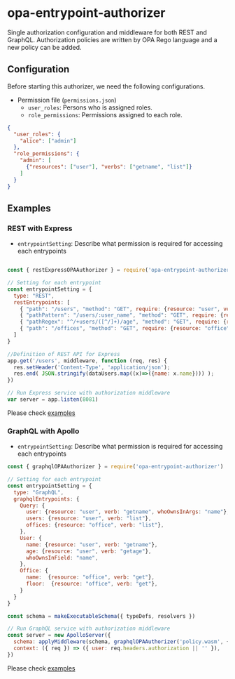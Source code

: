 # opa-entrypoint-authorizer

Single authorization configuration and middleware for both REST and GraphQL. Authorization policies are written by OPA Rego language and a new policy can be added.

## Configuration

Before starting this authorizer, we need the following configurations.

- Permission file (`permissions.json`)
  - `user_roles`: Persons who is assigned roles.
  - `role_permissions`: Permissions assigned to each role.

```json
{
  "user_roles": {
    "alice": ["admin"]
  },
  "role_permissions": {
    "admin": [
      {"resources": ["user"], "verbs": ["getname", "list"]}
    ]
  }
}
```

## Examples

### REST with Express

- `entrypointSetting`: Describe what permission is required for accessing each entrypoints

```js

const { restExpressOPAAuthorizer } = require('opa-entrypoint-authorizer')

// Setting for each entrypoint
const entrypointSetting = {
  type: "REST",
  restEntrypoints: [
    { "path": "/users", "method": "GET", require: {resource: "user", verb: "list"}},
    { "pathPattern": "/users/:user_name", "method": "GET", require: {resource: "user", verb: "getname", whoOwnsInArgs: "user_name"}},
    { "pathRegex": "^/+users/([^/]+)/age", "method": "GET", require: {resource: "user", verb: "getage", whoOwnsInArgs: "user_name"}},
    { "path": "/offices", "method": "GET", require: {resource: "office", verb: "list"}},
  ]
}

//Definition of REST API for Express
app.get('/users', middleware, function (req, res) {
  res.setHeader('Content-Type', 'application/json');
  res.end( JSON.stringify(dataUsers.map((x)=>({name: x.name}))) );
})

// Run Express service with authorization middleware
var server = app.listen(8081)
```

Please check [examples](https://github.com/onelittlenightmusic/opa-entrypoint-authorizer/tree/main/examples/rest-express)

### GraphQL with Apollo

- `entrypointSetting`: Describe what permission is required for accessing each entrypoints

```js
const { graphqlOPAAuthorizer } = require('opa-entrypoint-authorizer')

// Setting for each entrypoint
const entrypointSetting = {
  type: "GraphQL",
  graphqlEntrypoints: {
    Query: {
      user: {resource: "user", verb: "getname", whoOwnsInArgs: "name"},
      users: {resource: "user", verb: "list"},
      offices: {resource: "office", verb: "list"},
    },
    User: {
      name: {resource: "user", verb: "getname"},
      age: {resource: "user", verb: "getage"},
      whoOwnsInField: "name",
    },
    Office: {
      name:  {resource: "office", verb: "get"},
      floor:  {resource: "office", verb: "get"},
    }
  }
}

const schema = makeExecutableSchema({ typeDefs, resolvers })

// Run GraphQL service with authorization middleware
const server = new ApolloServer({
  schema: applyMiddleware(schema, graphqlOPAAuthorizer('policy.wasm', {permissions, entrypointSetting})),
  context: ({ req }) => ({ user: req.headers.authorization || '' }),
})
```

Please check [examples](https://github.com/onelittlenightmusic/opa-entrypoint-authorizer/tree/main/examples/graphql-apollo)

